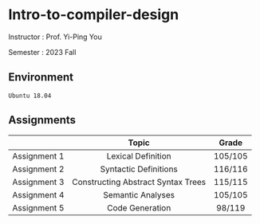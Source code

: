 # Intro-to-compiler-design

Instructor : Prof. Yi-Ping You

Semester : 2023 Fall

## Environment
`Ubuntu 18.04`

## Assignments
|              | Topic                              | Grade   |
|:------------:|:----------------------------------:|:-------:|
| Assignment 1 | Lexical Definition                 | 105/105 |
| Assignment 2 | Syntactic Definitions              | 116/116 |
| Assignment 3 | Constructing Abstract Syntax Trees | 115/115 |
| Assignment 4 | Semantic Analyses                  | 105/105 |
| Assignment 5 | Code Generation                    |  98/119 |
